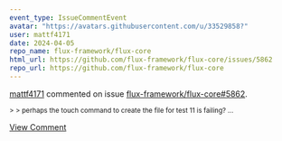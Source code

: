 ```yaml
---
event_type: IssueCommentEvent
avatar: "https://avatars.githubusercontent.com/u/33529858?"
user: mattf4171
date: 2024-04-05
repo_name: flux-framework/flux-core
html_url: https://github.com/flux-framework/flux-core/issues/5862
repo_url: https://github.com/flux-framework/flux-core
---
```


<a href='https://github.com/mattf4171' target='_blank'>mattf4171</a> commented on issue <a href='https://github.com/flux-framework/flux-core/issues/5862' target='_blank'>flux-framework/flux-core#5862</a>.

<small>> > perhaps the touch command to create the file for test 11 is failing?...</small>

<a href='https://github.com/flux-framework/flux-core/issues/5862' target='_blank'>View Comment</a>